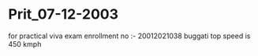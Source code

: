 # Prit_07-12-2003
for practical viva exam
enrollment no :- 20012021038
buggati top speed is 450 kmph
